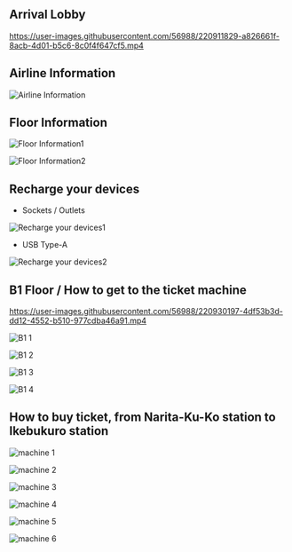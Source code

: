 ## Arrival Lobby

https://user-images.githubusercontent.com/56988/220911829-a826661f-8acb-4d01-b5c6-8c0f4f647cf5.mp4

## Airline Information

![Airline Information](https://user-images.githubusercontent.com/56988/220918111-adf4abfd-3bdc-4174-adef-420380db383c.jpg)

## Floor Information

![Floor Information1](https://user-images.githubusercontent.com/56988/220923534-a0ec14bc-d5fd-4c40-a5d5-1657a41e1607.jpg)

![Floor Information2](https://user-images.githubusercontent.com/56988/220914073-6b2d9734-805b-4709-be7f-2a9894e6cf13.jpg)

## Recharge your devices

- Sockets / Outlets

![Recharge your devices1](https://user-images.githubusercontent.com/56988/220912819-0f1c8873-32c2-43f1-9ae2-4437a2a9f5bf.jpg)

- USB Type-A

![Recharge your devices2](https://user-images.githubusercontent.com/56988/220912999-0188b9af-e415-41f8-ba8c-50a3a277e078.jpg)

## B1 Floor / How to get to the ticket machine

https://user-images.githubusercontent.com/56988/220930197-4df53b3d-dd12-4552-b510-977cdba46a91.mp4

![B1 1](https://user-images.githubusercontent.com/56988/220930071-0203ab13-11cc-42ca-951f-3ca005633bee.jpg)

![B1 2](https://user-images.githubusercontent.com/56988/220931036-9e9b88c7-d735-44c8-bd3b-86dc19150a3a.jpg)

![B1 3](https://user-images.githubusercontent.com/56988/220932421-917eaf07-386f-402c-9315-eab4939577fa.jpg)

![B1 4](https://user-images.githubusercontent.com/56988/220932585-dc7b2cb7-8c17-43b3-9431-2db16f199ba5.jpg)

## How to buy ticket, from Narita-Ku-Ko station to Ikebukuro station

![machine 1](https://user-images.githubusercontent.com/56988/220945604-7b576e63-aaac-4bf0-93e9-5c9a4b893ac3.png)

![machine 2](https://user-images.githubusercontent.com/56988/220946673-29b43a53-d130-481c-80c4-12577518d5bf.png)

![machine 3](https://user-images.githubusercontent.com/56988/220952510-9884d1f1-c69e-47ba-8daf-f10d5c01976d.png)

![machine 4](https://user-images.githubusercontent.com/56988/220957016-d64779df-68b3-48f1-a711-8ad300fb5956.png)

![machine 5](https://user-images.githubusercontent.com/56988/220965922-d99c086c-af1e-47e4-9aa9-12a0d2c6bb22.png)

![machine 6](https://user-images.githubusercontent.com/56988/220966403-42269a86-8f0d-408c-a984-92b1b28261bf.png)
